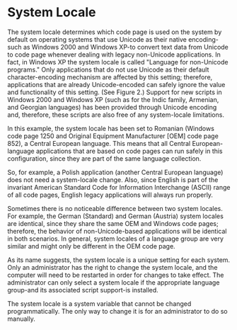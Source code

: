 

# System Locale

The system locale determines which code page is used on the system by default on operating systems that use Unicode as their native encoding-such as Windows 2000 and Windows XP-to convert text data from Unicode to code page whenever dealing with legacy non-Unicode applications. In fact, in Windows XP the system locale is called "Language for non-Unicode programs." Only applications that do not use Unicode as their default character-encoding mechanism are affected by this setting; therefore, applications that are already Unicode-encoded can safely ignore the value and functionality of this setting. (See Figure 2.) Support for new scripts in Windows 2000 and Windows XP (such as for the Indic family, Armenian, and Georgian languages) has been provided through Unicode encoding and, therefore, these scripts are also free of any system-locale limitations.

In this example, the system locale has been set to Romanian (Windows code page 1250 and Original Equipment Manufacturer \[OEM\] code page 852), a Central European language. This means that all Central European-language applications that are based on code pages can run safely in this configuration, since they are part of the same language collection.

So, for example, a Polish application (another Central European language) does not need a system-locale change. Also, since English is part of the invariant American Standard Code for Information Interchange (ASCII) range of all code pages, English legacy applications will always run properly.

Sometimes there is no noticeable difference between two system locales. For example, the German (Standard) and German (Austria) system locales are identical, since they share the same OEM and Windows code pages; therefore, the behavior of non-Unicode-based applications will be identical in both scenarios. In general, system locales of a language group are very similar and might only be different in the OEM code page.

As its name suggests, the system locale is a unique setting for each system. Only an administrator has the right to change the system locale, and the computer will need to be restarted in order for changes to take effect. The administrator can only select a system locale if the appropriate language group-and its associated script support-is installed.

The system locale is a system variable that cannot be changed programmatically. The only way to change it is for an administrator to do so manually.


